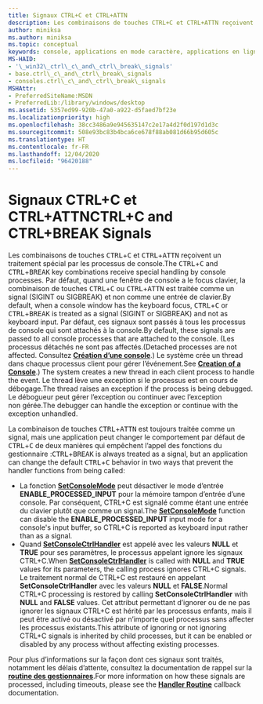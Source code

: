 ```yaml
---
title: Signaux CTRL+C et CTRL+ATTN
description: Les combinaisons de touches CTRL+C et CTRL+ATTN reçoivent un traitement spécial par les processus de console.
author: miniksa
ms.author: miniksa
ms.topic: conceptual
keywords: console, applications en mode caractère, applications en ligne de commande, applications de terminal, API console
MS-HAID:
- '\_win32\_ctrl\_c\_and\_ctrl\_break\_signals'
- base.ctrl\_c\_and\_ctrl\_break\_signals
- consoles.ctrl\_c\_and\_ctrl\_break\_signals
MSHAttr:
- PreferredSiteName:MSDN
- PreferredLib:/library/windows/desktop
ms.assetid: 5357ed99-920b-47a0-a922-d5faed7bf23e
ms.localizationpriority: high
ms.openlocfilehash: 38cc3486a9e945635147c2e17a4d2f0d197d1d3c
ms.sourcegitcommit: 508e93bc83b4bca6ce678f88ab081d66b95d605c
ms.translationtype: HT
ms.contentlocale: fr-FR
ms.lasthandoff: 12/04/2020
ms.locfileid: "96420188"
---
```

# <a name="ctrlc-and-ctrlbreak-signals"></a><span data-ttu-id="0c794-104">Signaux CTRL+C et CTRL+ATTN</span><span class="sxs-lookup"><span data-stu-id="0c794-104">CTRL+C and CTRL+BREAK Signals</span></span>

<span data-ttu-id="0c794-105">Les combinaisons de touches <kbd>CTRL</kbd>+<kbd>C</kbd> et <kbd>CTRL</kbd>+<kbd>ATTN</kbd> reçoivent un traitement spécial par les processus de console.</span><span class="sxs-lookup"><span data-stu-id="0c794-105">The <kbd>CTRL</kbd>+<kbd>C</kbd> and <kbd>CTRL</kbd>+<kbd>BREAK</kbd> key combinations receive special handling by console processes.</span></span> <span data-ttu-id="0c794-106">Par défaut, quand une fenêtre de console a le focus clavier, la combinaison de touches <kbd>CTRL</kbd>+<kbd>C</kbd> ou <kbd>CTRL</kbd>+<kbd>ATTN</kbd> est traitée comme un signal (SIGINT ou SIGBREAK) et non comme une entrée de clavier.</span><span class="sxs-lookup"><span data-stu-id="0c794-106">By default, when a console window has the keyboard focus, <kbd>CTRL</kbd>+<kbd>C</kbd> or <kbd>CTRL</kbd>+<kbd>BREAK</kbd> is treated as a signal (SIGINT or SIGBREAK) and not as keyboard input.</span></span> <span data-ttu-id="0c794-107">Par défaut, ces signaux sont passés à tous les processus de console qui sont attachés à la console.</span><span class="sxs-lookup"><span data-stu-id="0c794-107">By default, these signals are passed to all console processes that are attached to the console.</span></span> <span data-ttu-id="0c794-108">(Les processus détachés ne sont pas affectés.</span><span class="sxs-lookup"><span data-stu-id="0c794-108">(Detached processes are not affected.</span></span> <span data-ttu-id="0c794-109">Consultez [**Création d’une console**](creation-of-a-console.md).) Le système crée un thread dans chaque processus client pour gérer l’événement.</span><span class="sxs-lookup"><span data-stu-id="0c794-109">See [**Creation of a Console**](creation-of-a-console.md).) The system creates a new thread in each client process to handle the event.</span></span> <span data-ttu-id="0c794-110">Le thread lève une exception si le processus est en cours de débogage.</span><span class="sxs-lookup"><span data-stu-id="0c794-110">The thread raises an exception if the process is being debugged.</span></span> <span data-ttu-id="0c794-111">Le débogueur peut gérer l’exception ou continuer avec l’exception non gérée.</span><span class="sxs-lookup"><span data-stu-id="0c794-111">The debugger can handle the exception or continue with the exception unhandled.</span></span>

<span data-ttu-id="0c794-112">La combinaison de touches <kbd>CTRL</kbd>+<kbd>ATTN</kbd> est toujours traitée comme un signal, mais une application peut changer le comportement par défaut de <kbd>CTRL</kbd>+<kbd>C</kbd> de deux manières qui empêchent l’appel des fonctions du gestionnaire :</span><span class="sxs-lookup"><span data-stu-id="0c794-112"><kbd>CTRL</kbd>+<kbd>BREAK</kbd> is always treated as a signal, but an application can change the default <kbd>CTRL</kbd>+<kbd>C</kbd> behavior in two ways that prevent the handler functions from being called:</span></span>

- <span data-ttu-id="0c794-113">La fonction [**SetConsoleMode**](setconsolemode.md) peut désactiver le mode d’entrée **ENABLE\_PROCESSED\_INPUT** pour la mémoire tampon d’entrée d’une console. Par conséquent, CTRL+C est signalé comme étant une entrée du clavier plutôt que comme un signal.</span><span class="sxs-lookup"><span data-stu-id="0c794-113">The [**SetConsoleMode**](setconsolemode.md) function can disable the **ENABLE\_PROCESSED\_INPUT** input mode for a console's input buffer, so CTRL+C is reported as keyboard input rather than as a signal.</span></span>
- <span data-ttu-id="0c794-114">Quand [**SetConsoleCtrlHandler**](setconsolectrlhandler.md) est appelé avec les valeurs **NULL** et **TRUE** pour ses paramètres, le processus appelant ignore les signaux CTRL+C.</span><span class="sxs-lookup"><span data-stu-id="0c794-114">When [**SetConsoleCtrlHandler**](setconsolectrlhandler.md) is called with **NULL** and **TRUE** values for its parameters, the calling process ignores CTRL+C signals.</span></span> <span data-ttu-id="0c794-115">Le traitement normal de CTRL+C est restauré en appelant **SetConsoleCtrlHandler** avec les valeurs **NULL** et **FALSE**.</span><span class="sxs-lookup"><span data-stu-id="0c794-115">Normal CTRL+C processing is restored by calling **SetConsoleCtrlHandler** with **NULL** and **FALSE** values.</span></span> <span data-ttu-id="0c794-116">Cet attribut permettant d’ignorer ou de ne pas ignorer les signaux CTRL+C est hérité par les processus enfants, mais il peut être activé ou désactivé par n’importe quel processus sans affecter les processus existants.</span><span class="sxs-lookup"><span data-stu-id="0c794-116">This attribute of ignoring or not ignoring CTRL+C signals is inherited by child processes, but it can be enabled or disabled by any process without affecting existing processes.</span></span>

<span data-ttu-id="0c794-117">Pour plus d’informations sur la façon dont ces signaux sont traités, notamment les délais d’attente, consultez la documentation de rappel sur la [**routine des gestionnaires**](handlerroutine.md).</span><span class="sxs-lookup"><span data-stu-id="0c794-117">For more information on how these signals are processed, including timeouts, please see the [**Handler Routine**](handlerroutine.md) callback documentation.</span></span>
